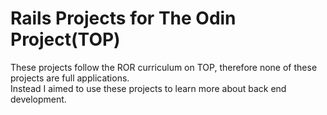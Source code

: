 # Rails Projects for The Odin Project(TOP)
These projects follow the ROR curriculum on TOP, therefore none of these projects are full applications.\
Instead I aimed to use these projects to learn more about back end development.
